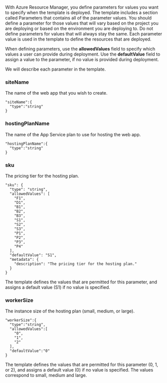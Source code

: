 With Azure Resource Manager, you define parameters for values you want to specify when the template is deployed. The template includes a section called Parameters that contains all of the parameter values.
You should define a parameter for those values that will vary based on the project you are deploying or based on the 
environment you are deploying to. Do not define parameters for values that will always stay the same. Each parameter value is used in the template to define the resources that are deployed. 

When defining parameters, use the **allowedValues** field to specify which values a user can provide during deployment. Use the **defaultValue** field to assign a value to the parameter, if no value is provided 
during deployment.

We will describe each parameter in the template.

### siteName
The name of the web app that you wish to create.

    "siteName":{
      "type":"string"
    }

### hostingPlanName
The name of the App Service plan to use for hosting the web app.

    "hostingPlanName":{
      "type":"string"
    }

### sku
The pricing tier for the hosting plan.

    "sku": {
      "type": "string",
      "allowedValues": [
        "F1",
        "D1",
        "B1",
        "B2",
        "B3",
        "S1",
        "S2",
        "S3",
        "P1",
        "P2",
        "P3",
        "P4"
      ],
      "defaultValue": "S1",
      "metadata": {
        "description": "The pricing tier for the hosting plan."
      }
    }

The template defines the values that are permitted for this parameter, and assigns a default value (S1) if no value is specified.

### workerSize
The instance size of the hosting plan (small, medium, or large).

    "workerSize":{
      "type":"string",
      "allowedValues":[
        "0",
        "1",
        "2"
      ],
      "defaultValue":"0"
    }

The template defines the values that are permitted for this parameter (0, 1, or 2), and assigns a default value (0) if no value is specified. The values correspond to small, medium and large.
